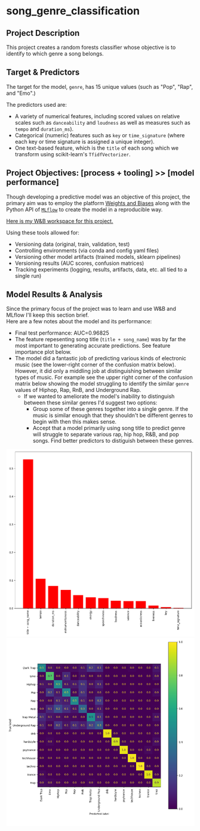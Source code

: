 # song_genre_classification

## Project Description
This project creates a random forests classifier whose objective is to identify to which genre a song belongs.  

## Target & Predictors
The target for the model, `genre`, has 15 unique values (such as "Pop", "Rap", and "Emo".)

The predictors used are:
- A variety of numerical features, including scored values on relative scales such as `danceability` and `loudness` as well as measures such as `tempo` and `duration_ms`).
- Categorical (numeric) features such as `key` or `time_signature` (where each key or time signature is assigned a unique integer).
- One text-based feature, which is the `title` of each song which we transform using scikit-learn's `TfidfVectorizer`.

## Project Objectives: [process + tooling] >> [model performance]
Though developing a predictive model was an objective of this project, the primary aim was to employ the platform  [Weights and Biases](https://wandb.ai/site) along with the Python API of [`MLflow`](https://www.mlflow.org/docs/1.28.0/index.html) to create the model in a reproducible way.  

[Here is my W&B workspace for this project.](https://wandb.ai/jehansen0/song_genre_classification/overview?workspace=user-jehansen0)

Using these tools allowed for:
- Versioning data (original, train, validation, test)
- Controlling environments (via conda and config yaml files)
- Versioning other model artifacts (trained models, sklearn pipelines)
- Versioning results (AUC scores, confusion matrices)
- Tracking experiments (logging, results, artifacts, data, etc. all tied to a single run)

## Model Results & Analysis
Since the primary focus of the project was to learn and use W&B and MLflow I'll keep this section brief.  
Here are a few notes about the model and its performance:
- Final test performance: AUC=0.96825
- The feature repesenting song title (`title + song_name`) was by far the most important to generating accurate predictions. See feature importance plot below.
- The model did a fantastic job of predicting various kinds of electronic music (see the lower-right corner of the confusion matrix below). However, it did only a middling job at distinguishing between similar types of music. For example see the upper right corner of the confusion matrix below showing the model struggling to identify the similar `genre` values of Hiphop, Rap, RnB, and Underground Rap.
  - If we wanted to ameliorate the model's inability to distinguish between these similar genres I'd suggest two options:
    - Group some of these genres together into a single genre. If the music is similar enough that they shouldn't be different genres to begin with then this makes sense.
    - Accept that a model primarily using song title to predict genre will struggle to separate various rap, hip hop, R&B, and pop songs. Find better predictors to distiguish between these genres.

![feature_importance](./docs/imgs/feature_importance.png "Feature Importance Plot")  
![confusion_matrix](./docs/imgs/confusion_matrix.png "Confusion Matrix")